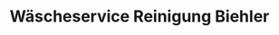---
title: "Wäscheservice Reinigung Biehler"
url: /loerrach/waescheservice-reinigung-biehler/
shop: Wäscherei
---
